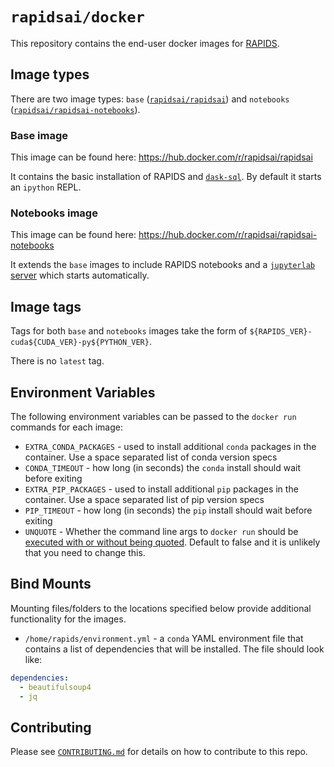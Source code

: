 # `rapidsai/docker`

This repository contains the end-user docker images for [RAPIDS](https://rapids.ai).


## Image types

There are two image types: `base` ([`rapidsai/rapidsai`](https://hub.docker.com/r/rapidsai/rapidsai)) and `notebooks` ([`rapidsai/rapidsai-notebooks`](https://hub.docker.com/r/rapidsai/rapidsai-notebooks)).

### Base image

This image can be found here: https://hub.docker.com/r/rapidsai/rapidsai

It contains the basic installation of RAPIDS and [`dask-sql`](https://github.com/dask-contrib/dask-sql). By default it starts an `ipython` REPL.

### Notebooks image

This image can be found here: https://hub.docker.com/r/rapidsai/rapidsai-notebooks

It extends the `base` images to include RAPIDS notebooks and a [`jupyterlab` server](https://jupyter.org/) which starts automatically.

## Image tags

Tags for both `base` and `notebooks` images take the form of `${RAPIDS_VER}-cuda${CUDA_VER}-py${PYTHON_VER}`.

There is no `latest` tag.

## Environment Variables

The following environment variables can be passed to the `docker run` commands for each image:

- `EXTRA_CONDA_PACKAGES` - used to install additional `conda` packages in the container. Use a space separated list of conda version specs
- `CONDA_TIMEOUT` - how long (in seconds) the `conda` install should wait before exiting
- `EXTRA_PIP_PACKAGES` - used to install additional `pip` packages in the container. Use a space separated list of pip version specs
- `PIP_TIMEOUT` - how long (in seconds) the `pip` install should wait before exiting
- `UNQUOTE` - Whether the command line args to `docker run` should be [executed with or without being quoted](./context/entrypoint.sh). Default to false and it is unlikely that you need to change this.

## Bind Mounts

Mounting files/folders to the locations specified below provide additional functionality for the images.

- `/home/rapids/environment.yml` - a `conda` YAML environment file that contains a list of dependencies that will be installed. The file should look like:

```yml
dependencies:
  - beautifulsoup4
  - jq
```

## Contributing

Please see [`CONTRIBUTING.md`](CONTRIBUTING.md) for details on how to contribute to this repo.
